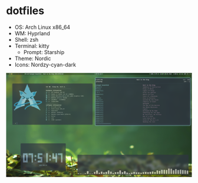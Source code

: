 # dotfiles

* OS: Arch Linux x86_64
* WM: Hyprland
* Shell: zsh
* Terminal: kitty
  * Prompt: Starship
* Theme: Nordic
* Icons: Nordzy-cyan-dark


![Screenshot](screenshot.png "Screenshot")
